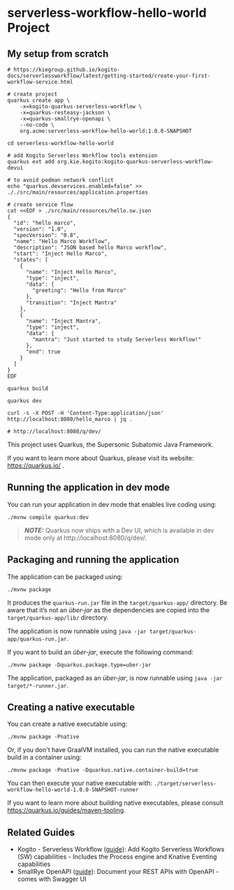 # serverless-workflow-hello-world Project

## My setup from scratch

```shell script
# https://kiegroup.github.io/kogito-docs/serverlessworkflow/latest/getting-started/create-your-first-workflow-service.html

# create project
quarkus create app \
    -x=kogito-quarkus-serverless-workflow \
    -x=quarkus-resteasy-jackson \
    -x=quarkus-smallrye-openapi \
    --no-code \
    org.acme:serverless-workflow-hello-world:1.0.0-SNAPSHOT

cd serverless-workflow-hello-world

# add Kogito Serverless Workflow tools extension
quarkus ext add org.kie.kogito:kogito-quarkus-serverless-workflow-devui

# to avoid podman network conflict
echo "quarkus.devservices.enabled=false" >> ././src/main/resources/application.properties

# create service flow
cat <<EOF > ./src/main/resources/hello.sw.json
{
  "id": "hello_marco",
  "version": "1.0",
  "specVersion": "0.8",
  "name": "Hello Marco Workflow",
  "description": "JSON based hello Marco workflow",
  "start": "Inject Hello Marco",
  "states": [
    {
      "name": "Inject Hello Marco",
      "type": "inject",
      "data": {
        "greeting": "Hello from Marco"
      },
      "transition": "Inject Mantra"
    },
    {
      "name": "Inject Mantra",
      "type": "inject",
      "data": {
        "mantra": "Just started to study Serverless Workflow!"
      },
      "end": true
    }
  ]
}
EOF

quarkus build

quarkus dev

curl -s -X POST -H 'Content-Type:application/json' http://localhost:8080/hello_marco | jq .

# http://localhost:8080/q/dev/
```


This project uses Quarkus, the Supersonic Subatomic Java Framework.

If you want to learn more about Quarkus, please visit its website: https://quarkus.io/ .

## Running the application in dev mode

You can run your application in dev mode that enables live coding using:
```shell script
./mvnw compile quarkus:dev
```

> **_NOTE:_**  Quarkus now ships with a Dev UI, which is available in dev mode only at http://localhost:8080/q/dev/.

## Packaging and running the application

The application can be packaged using:
```shell script
./mvnw package
```
It produces the `quarkus-run.jar` file in the `target/quarkus-app/` directory.
Be aware that it’s not an _über-jar_ as the dependencies are copied into the `target/quarkus-app/lib/` directory.

The application is now runnable using `java -jar target/quarkus-app/quarkus-run.jar`.

If you want to build an _über-jar_, execute the following command:
```shell script
./mvnw package -Dquarkus.package.type=uber-jar
```

The application, packaged as an _über-jar_, is now runnable using `java -jar target/*-runner.jar`.

## Creating a native executable

You can create a native executable using: 
```shell script
./mvnw package -Pnative
```

Or, if you don't have GraalVM installed, you can run the native executable build in a container using: 
```shell script
./mvnw package -Pnative -Dquarkus.native.container-build=true
```

You can then execute your native executable with: `./target/serverless-workflow-hello-world-1.0.0-SNAPSHOT-runner`

If you want to learn more about building native executables, please consult https://quarkus.io/guides/maven-tooling.

## Related Guides

- Kogito - Serverless Workflow ([guide](https://quarkus.io/guides/kogito)): Add Kogito Serverless Workflows (SW) capabilities - Includes the Process engine and Knative Eventing capabilities
- SmallRye OpenAPI ([guide](https://quarkus.io/guides/openapi-swaggerui)): Document your REST APIs with OpenAPI - comes with Swagger UI
